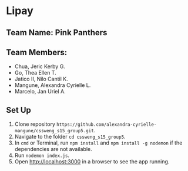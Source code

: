 # Lipay

## Team Name: Pink Panthers

## Team Members:
* Chua, Jeric Kerby G.
* Go, Thea Ellen T.
* Jatico II, Nilo Cantil K.
* Mangune, Alexandra Cyrielle L.
* Marcelo, Jan Uriel A.

## Set Up
1. Clone repository `https://github.com/alexandra-cyrielle-mangune/cssweng_s15_group5.git`. 
2. Navigate to the folder `cd cssweng_s15_group5`.
3. In `cmd` or Terminal, run `npm install` and `npm install -g nodemon` if the dependencies are not available.
4. Run `nodemon index.js`.
5. Open [http://localhost:3000]() in a browser to see the app running.